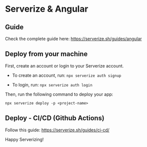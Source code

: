 # Serverize & Angular

## Guide

Check the complete guide here: https://serverize.sh/guides/angular

## Deploy from your machine

First, create an account or login to your Serverize account.

- To create an account, run:
  `npx serverize auth signup`

- To login, run:
  `npx serverize auth login`

Then, run the following command to deploy your app:

`npx serverize deploy -p <project-name>`

## Deploy - CI/CD (Github Actions)

Follow this guide: https://serverize.sh/guides/ci-cd/

Happy Serverizing!
